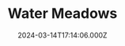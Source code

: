 ---
date: 2024-03-14T17:14:06.000Z
title: Water Meadows
latitude: 52.038561169492404
longitude: 0.7234260806208037
category: checkin
---